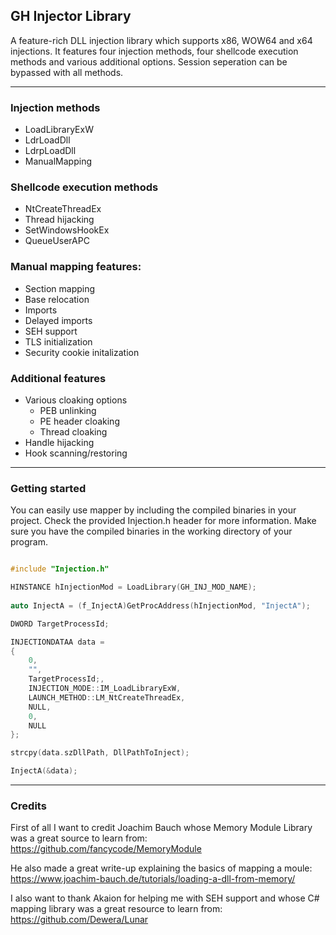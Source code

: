## GH Injector Library

A feature-rich DLL injection library which supports x86, WOW64 and x64 injections.
It features four injection methods, four shellcode execution methods and various additional options.
Session seperation can be bypassed with all methods.

----

### Injection methods

- LoadLibraryExW
- LdrLoadDll
- LdrpLoadDll
- ManualMapping

### Shellcode execution methods

- NtCreateThreadEx
- Thread hijacking
- SetWindowsHookEx
- QueueUserAPC

### Manual mapping features:

- Section mapping
- Base relocation
- Imports
- Delayed imports
- SEH support
- TLS initialization
- Security cookie initalization

### Additional features
- Various cloaking options
	- PEB unlinking
	- PE header cloaking
	- Thread cloaking
- Handle hijacking
- Hook scanning/restoring

----

### Getting started

You can easily use mapper by including the compiled binaries in your project. Check the provided Injection.h header for more information.
Make sure you have the compiled binaries in the working directory of your program.

```cpp

#include "Injection.h"

HINSTANCE hInjectionMod = LoadLibrary(GH_INJ_MOD_NAME);
	
auto InjectA = (f_InjectA)GetProcAddress(hInjectionMod, "InjectA");

DWORD TargetProcessId;

INJECTIONDATAA data =
{
	0,
	"",
	TargetProcessId;,
	INJECTION_MODE::IM_LoadLibraryExW,
	LAUNCH_METHOD::LM_NtCreateThreadEx,
	NULL,
	0,
	NULL
};

strcpy(data.szDllPath, DllPathToInject);

InjectA(&data);

```

---

### Credits

First of all I want to credit Joachim Bauch whose Memory Module Library was a great source to learn from:
https://github.com/fancycode/MemoryModule

He also made a great write-up explaining the basics of mapping a moule:
https://www.joachim-bauch.de/tutorials/loading-a-dll-from-memory/

I also want to thank Akaion for helping me with SEH support and whose C# mapping library was a great resource to learn from:
https://github.com/Dewera/Lunar
